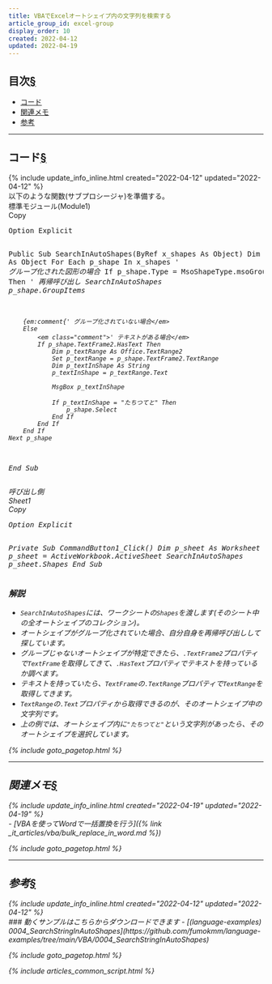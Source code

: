 ```yaml
---
title: VBAでExcelオートシェイプ内の文字列を検索する
article_group_id: excel-group
display_order: 10
created: 2022-04-12
updated: 2022-04-19
---
```


## <a name="index">目次</a><a class="heading-anchor-permalink" href="#目次">§</a>

<ul id="index_ul">
<li><a href="#コード">コード</a></li>
<li><a href="#関連メモ">関連メモ</a></li>
<li><a href="#参考">参考</a></li>
</ul>

* * *
## <a name="コード">コード</a><a class="heading-anchor-permalink" href="#コード">§</a>
<div class="chapter-updated">{% include update_info_inline.html created="2022-04-12" updated="2022-04-12" %}</div>
以下のような関数(サブプロシージャ)を準備する。
<div class="code-box">
<div class="title">標準モジュール(Module1)</div>
<div class="copy-button">Copy</div>
<pre>
Option Explicit

Public Sub SearchInAutoShapes(ByRef x_shapes As Object)
    Dim p_shape As Object
    For Each p_shape In x_shapes
        <em class="comment">' グループ化された図形の場合</em>
        If p_shape.Type = MsoShapeType.msoGroup Then
            <em class="comment">' 再帰呼び出し
            SearchInAutoShapes p_shape.GroupItems
        
        {em:comment{' グループ化されていない場合</em>
        Else
            <em class="comment">' テキストがある場合</em>
            If p_shape.TextFrame2.HasText Then
                Dim p_textRange As Office.TextRange2
                Set p_textRange = p_shape.TextFrame2.TextRange
                Dim p_textInShape As String
                p_textInShape = p_textRange.Text
                
                MsgBox p_textInShape
                
                If p_textInShape = "たちつてと" Then
                    p_shape.Select
                End If
            End If
        End If
    Next p_shape
End Sub
</pre>
</div>
呼び出し側
<div class="code-box">
<div class="title">Sheet1</div>
<div class="copy-button">Copy</div>
<pre>
Option Explicit

Private Sub CommandButton1_Click()
    Dim p_sheet As Worksheet
    Set p_sheet = ActiveWorkbook.ActiveSheet
    <em>SearchInAutoShapes</em> <em class="blue">p_sheet.Shapes</em>
End Sub
</pre>
</div>

### 解説
- `SearchInAutoShapes`には、ワークシートの`Shapes`を渡します(そのシート中の全オートシェイプのコレクション)。
- オートシェイプがグループ化されていた場合、自分自身を再帰呼び出しして探しています。
- グループじゃないオートシェイプが特定できたら、`.TextFrame2`プロパティで`TextFrame`を取得してきて、`.HasText`プロパティでテキストを持っているか調べます。
- テキストを持っていたら、`TextFrame`の`.TextRange`プロパティで`TextRange`を取得してきます。
- `TextRange`の`.Text`プロパティから取得できるのが、そのオートシェイプ中の文字列です。
- 上の例では、オートシェイプ内に`"たちつてと"`という文字列があったら、そのオートシェイプを選択しています。

{% include goto_pagetop.html %}

* * *
## <a name="関連メモ">関連メモ</a><a class="heading-anchor-permalink" href="#関連メモ">§</a>
<div class="chapter-updated">{% include update_info_inline.html created="2022-04-19" updated="2022-04-19" %}</div>
- [VBAを使ってWordで一括置換を行う]({% link _it_articles/vba/bulk_replace_in_word.md %})

{% include goto_pagetop.html %}

* * *
## <a name="参考">参考</a><a class="heading-anchor-permalink" href="#参考">§</a>
<div class="chapter-updated">{% include update_info_inline.html created="2022-04-12" updated="2022-04-12" %}</div>
### 動くサンプルはこちらからダウンロードできます
- [(language-examples) 0004_SearchStringInAutoShapes](https://github.com/fumokmm/language-examples/tree/main/VBA/0004_SearchStringInAutoShapes)

{% include goto_pagetop.html %}

{% include articles_common_script.html %}
